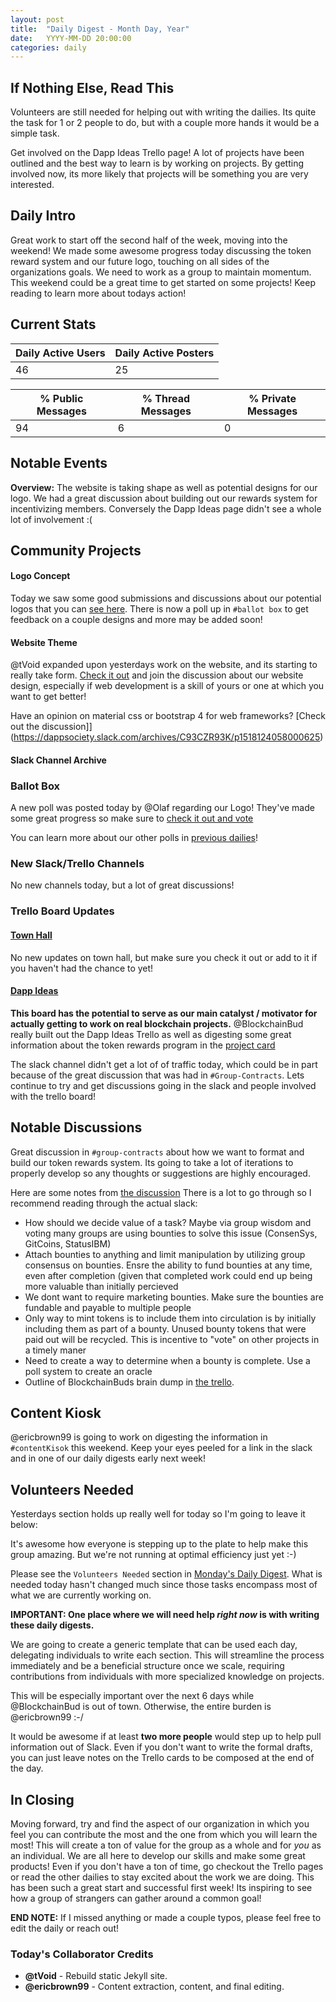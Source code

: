 ```yaml
---
layout: post
title:  "Daily Digest - Month Day, Year"
date:   YYYY-MM-DD 20:00:00
categories: daily
---
```

## If Nothing Else, Read This
Volunteers are still needed for helping out with writing the dailies.  Its quite the task for 1 or 2 people to do, but with a couple more hands it would be a simple task.  

Get involved on the Dapp Ideas Trello page! A lot of projects have been outlined and the best way to learn is by working on projects. By getting involved now, its more likely that projects will be something you are very interested. 

## Daily Intro
Great work to start off the second half of the week, moving into the weekend!  We made some awesome progress today discussing the token reward system and our future logo, touching on all sides of the organizations goals. We need to work as a group to maintain momentum.  This weekend could be a great time to get started on some projects! Keep reading to learn more about todays action!

## Current Stats

| Daily Active Users | Daily Active Posters|
|--------------------|---------------------|
| 46  | 25   |

| % Public Messages | % Thread Messages | % Private Messages |
|-------------------|-------------------|--------------------|
| 94 | 6 | 0  |


## Notable Events
**Overview:** 
The website is taking shape as well as potential designs for our logo. 
We had a great discussion about building out our rewards system for incentivizing members.
Conversely the Dapp Ideas page didn't see a whole lot of involvement :(

## Community Projects

#### Logo Concept
Today we saw some good submissions and discussions about our potential logos that you can [see here](https://dappsociety.slack.com/files/U940KDSQ3/F965D9ZNE/image_uploaded_from_ios.jpg).  There is now a poll up in `#ballot box` to get feedback on a couple designs and more may be added soon!

#### Website Theme
@tVoid expanded upon yesterdays work on the website, and its starting to really take form. [Check it out](https://dappsociety.github.io/) and join the discussion about our website design, especially if web development is a skill of yours or one at which you want to get better!

Have an opinion on material css or bootstrap 4 for web frameworks? [Check out the discussion]](https://dappsociety.slack.com/archives/C93CZR93K/p1518124058000625)

#### Slack Channel Archive

### Ballot Box
A new poll was posted today by @Olaf regarding our Logo!  They've made some great progress so make sure to [check it out and vote](https://dappsociety.slack.com/files/U955F5K0F/F969J5ZS6/instasize_180208212202.png)

You can learn more about our other polls in [previous dailies](https://dappsociety.github.io/digest_archive/)!

### New  Slack/Trello Channels
No new channels today, but a lot of great discussions!

### Trello Board Updates

#### [Town Hall](https://trello.com/b/Gpm7rwac/town-hall)
No new updates on town hall, but make sure you check it out or add to it if you haven't had the chance to yet!

#### [Dapp Ideas](https://trello.com/b/UNFkVdpL/dapp-ideas)
**This board has the potential to serve as our main catalyst / motivator for actually getting to work on real blockchain projects.**
@BlockchainBud really built out the Dapp Ideas Trello as well as digesting some great information about the token rewards program in the [project card](https://trello.com/c/1NVM4yp3/4-token-reward-system-for-bootstrapping-projects)

The slack channel didn't get a lot of of traffic today, which could be in part because of the great discussion that was had in `#Group-Contracts`.  Lets continue to try and get discussions going in the slack and people involved with the trello board!

## Notable Discussions 
Great discussion in `#group-contracts` about how we want to format and build our token rewards system. Its going to take a lot of iterations to properly develop so any thoughts or suggestions are highly encouraged.

Here are some notes from [the discussion](https://dappsociety.slack.com/archives/C9403E24A/p1518071842000196)  There is a lot to go through so I recommend reading through the actual slack: 

* How should we decide value of a task? Maybe via group wisdom and voting many groups are using bounties to solve this issue (ConsenSys, GitCoins, StatusIBM)
* Attach bounties to anything and limit manipulation by utilizing group consensus on bounties. Ensre the ability to fund bounties at any time, even after completion (given that completed work could end up being more valuable than initially percieved
* We dont want to require marketing bounties. Make sure the bounties are fundable and payable to multiple people
* Only way to mint tokens is to include them into circulation is by initially including them as part of a bounty. Unused bounty tokens that were paid out will be recycled. This is incentive to "vote" on other projects in a timely maner
* Need to create a way to determine when a bounty is complete. Use a poll system to create an oracle
* Outline of BlockchainBuds brain dump in [the trello](https://trello.com/c/1NVM4yp3/4-token-reward-system-for-bootstrapping-projects).

## Content Kiosk
@ericbrown99 is going to work on digesting the information in `#contentKisok` this weekend.  Keep your eyes peeled for a link in the slack and in one of our daily digests early next week!

## Volunteers Needed
Yesterdays section holds up really well for today so I'm going to leave it below: 

It's awesome how everyone is stepping up to the plate to help make this group amazing. But we're not running at optimal efficiency just yet :-)

Please see the `Volunteers Needed` section in [Monday's Daily Digest](https://dappsociety.github.io/daily_digest_archive/daily/2018/02/05/daily-digest.html). What is needed today hasn't changed much since those tasks encompass most of what we are currently working on.

**IMPORTANT: One place where we will need help _right now_ is with writing these daily digests.**

We are going to create a generic template that can be used each day, delegating individuals to write each section. This will streamline the process immediately and be a beneficial structure once we scale, requiring contributions from individuals with more specialized knowledge on projects.

This will be especially important over the next 6 days while @BlockchainBud is out of town. Otherwise, the entire burden is @ericbrown99 :-/

It would be awesome if at least **two more people** would step up to help pull information out of Slack. Even if you don't want to write the formal drafts, you can just leave notes on the Trello cards to be composed at the end of the day.

## In Closing
Moving forward, try and find the aspect of our organization in which you feel you can contribute the most and the one from which you will learn the most! This will create a ton of value for the group as a whole and for *you* as an individual.  We are all here to develop our skills and make some great products! Even if you don't have a ton of time, go checkout the Trello pages or read the other dailies to stay excited about the work we are doing. This has been such a great start and successful first week! Its inspiring to see how a group of strangers can gather around a common goal!

**END NOTE:** If I missed anything or made a couple typos, please feel free to edit the daily or reach out!


### Today's Collaborator Credits
* __@tVoid__ - Rebuild static Jekyll site.
* __@ericbrown99__ - Content extraction, content, and final editing.
